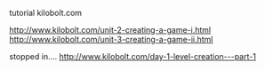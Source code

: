 tutorial kilobolt.com

http://www.kilobolt.com/unit-2-creating-a-game-i.html
http://www.kilobolt.com/unit-3-creating-a-game-ii.html

stopped in....
http://www.kilobolt.com/day-1-level-creation---part-1
